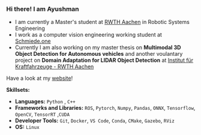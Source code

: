 ### Hi there! I am Ayushman
* I am currently a Master's student at [RWTH Aachen](https://www.rwth-aachen.de/go/id/a/?lidx=1) in Robotic Systems Engineering
* I work as a computer vision engineering working student at [Schmiede.one](https://schmiede.one/)
* Currently I am also working on my master thesis on **Multimodal 3D Object Detection for Autonomous vehicles** and another voulantary project on **Domain Adaptation for LIDAR Object Detection** at [Institut für Kraftfahrzeuge - RWTH Aachen](https://ika.rwth-aachen.de/en/competences/fields-of-research/vehicle-intelligence-automated-driving.html)
 
Have a look at my [website](https://www.ayushmanchoudhuri.com/)!

**Skillsets:**

- **Languages:** `Python` , `C++`
- **Frameworks and Libraries:** `ROS`, `Pytorch`, `Numpy`, `Pandas`, `ONNX`, `Tensorflow`, `OpenCV`, `TensorRT` ,`CUDA`
- **Developer Tools:** `Git`, `Docker`, `VS Code`, `Conda`, `CMake`, `Gazebo`, `RViz`
- **OS:** `Linux`




